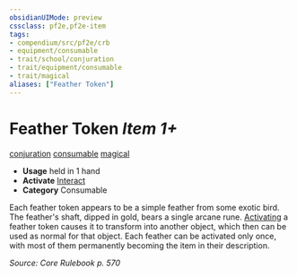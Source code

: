 ```yaml
---
obsidianUIMode: preview
cssclass: pf2e,pf2e-item
tags:
- compendium/src/pf2e/crb
- equipment/consumable
- trait/school/conjuration
- trait/equipment/consumable
- trait/magical
aliases: ["Feather Token"]
---
```

# Feather Token *Item 1+*  
[conjuration](conjuration.md)  [consumable](consumable.md)  [magical](magical.md)  

- **Usage** held in 1 hand
- **Activate** [Interact](interact.md)
- **Category** Consumable

Each feather token appears to be a simple feather from some exotic bird. The feather's shaft, dipped in gold, bears a single arcane rune. [Activating](activate-an-item.md) a feather token causes it to transform into another object, which then can be used as normal for that object. Each feather can be activated only once, with most of them permanently becoming the item in their description.

*Source: Core Rulebook p. 570*